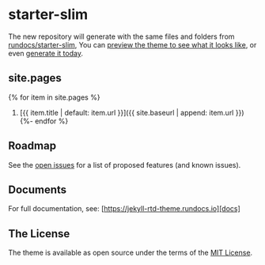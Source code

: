# starter-slim
The new repository will generate with the same files and folders from [rundocs/starter-slim][repo], You can [preview the theme to see what it looks like][preview], or even [generate it today][generate].

## site.pages
{% for item in site.pages %}
1. [{{ item.title | default: item.url }}]({{ site.baseurl | append: item.url }})
{%- endfor %}

## Roadmap
See the [open issues][issues] for a list of proposed features (and known issues).

## Documents
For full documentation, see: [https://jekyll-rtd-theme.rundocs.io][docs]

## The License
The theme is available as open source under the terms of the [MIT License][license].


[repo]: https://github.com/rundocs/starter-slim/
[preview]: https://rundocs.github.io/starter-slim/
[generate]: https://github.com/rundocs/starter-slim/generate
[docs]: https://jekyll-rtd-theme.rundocs.io
[issues]: https://github.com/rundocs/jekyll-rtd-theme/issues
[license]: https://github.com/rundocs/jekyll-rtd-theme/blob/master/LICENSE
